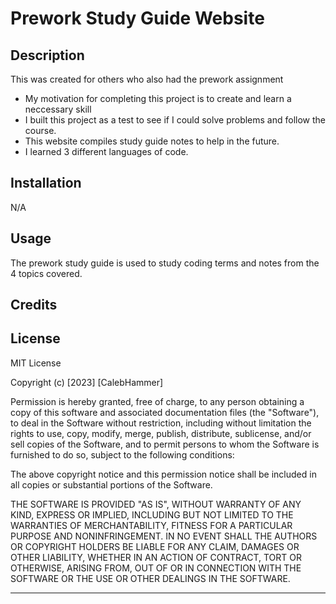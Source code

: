 # Prework Study Guide Website

## Description

This was created for others who also had the prework assignment

- My motivation for completing this project is to create and learn a neccessary skill
- I built this project as a test to see if I could solve problems and follow the course.
- This website compiles study guide notes to help in the future.
- I learned 3 different languages of code. 

## Installation

N/A

## Usage

The prework study guide is used to study coding terms and notes from the 4 topics covered.

## Credits


## License

MIT License

Copyright (c) [2023] [CalebHammer]

Permission is hereby granted, free of charge, to any person obtaining a copy
of this software and associated documentation files (the "Software"), to deal
in the Software without restriction, including without limitation the rights
to use, copy, modify, merge, publish, distribute, sublicense, and/or sell
copies of the Software, and to permit persons to whom the Software is
furnished to do so, subject to the following conditions:

The above copyright notice and this permission notice shall be included in all
copies or substantial portions of the Software.

THE SOFTWARE IS PROVIDED "AS IS", WITHOUT WARRANTY OF ANY KIND, EXPRESS OR
IMPLIED, INCLUDING BUT NOT LIMITED TO THE WARRANTIES OF MERCHANTABILITY,
FITNESS FOR A PARTICULAR PURPOSE AND NONINFRINGEMENT. IN NO EVENT SHALL THE
AUTHORS OR COPYRIGHT HOLDERS BE LIABLE FOR ANY CLAIM, DAMAGES OR OTHER
LIABILITY, WHETHER IN AN ACTION OF CONTRACT, TORT OR OTHERWISE, ARISING FROM,
OUT OF OR IN CONNECTION WITH THE SOFTWARE OR THE USE OR OTHER DEALINGS IN THE
SOFTWARE.

---
